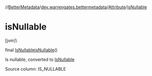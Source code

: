 //[BetterMetadata](../../../index.md)/[dev.warrengates.bettermetadata](../index.md)/[Attribute](index.md)/[isNullable](is-nullable.md)

# isNullable

[jvm]\

final [IsNullable](../-is-nullable/index.md)[isNullable](is-nullable.md)()

Is nullable, converted to [IsNullable](../-is-nullable/index.md)

Source column: IS_NULLABLE
